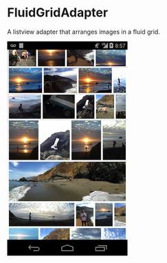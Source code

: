 FluidGridAdapter
================

A listview adapter that arranges images in a fluid grid.

![](resources/Sample.png)
